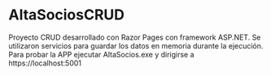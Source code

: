 # AltaSociosCRUD
Proyecto CRUD desarrollado con Razor Pages con framework ASP.NET. Se utilizaron servicios para guardar los datos en memoria durante la ejecución. Para probar la APP ejecutar AltaSocios.exe y dirigirse a https://localhost:5001
